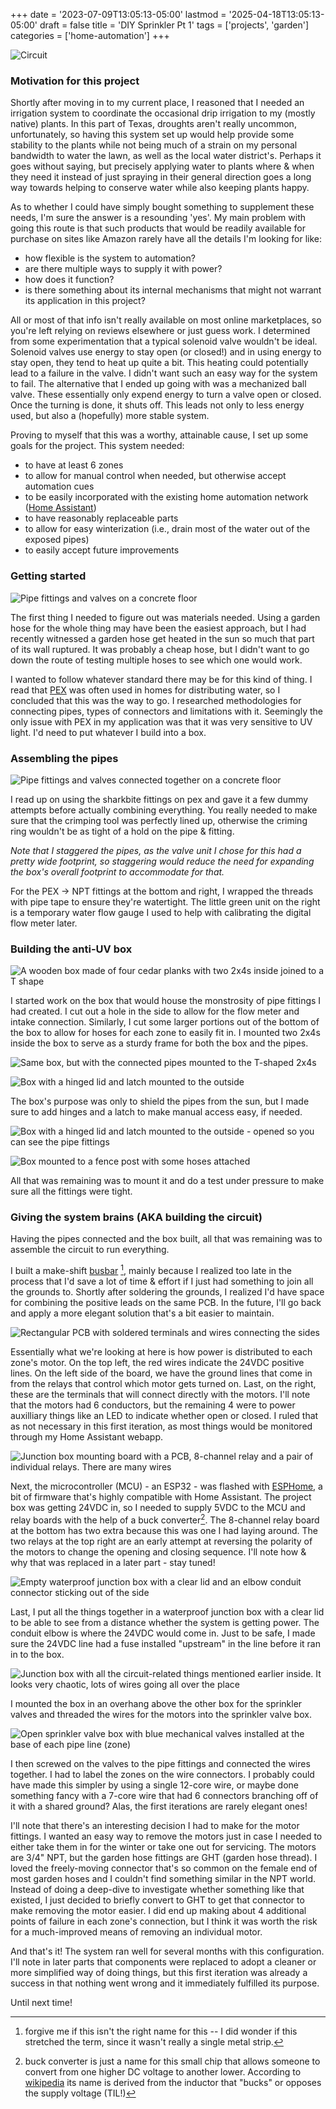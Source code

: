 +++
date = '2023-07-09T13:05:13-05:00'
lastmod = '2025-04-18T13:05:13-05:00'
draft = false
title = 'DIY Sprinkler Pt 1'
tags = ['projects', 'garden']
categories = ['home-automation']
+++

![Circuit](images/circuit-1.png)

### Motivation for this project
Shortly after moving in to my current place, I reasoned that I needed an irrigation system to coordinate the occasional drip irrigation to my (mostly native) plants. In this part of Texas, droughts aren't really uncommon, unfortunately, so having this system set up would help provide some stability to the plants while not being much of a strain on my personal bandwidth to water the lawn, as well as the local water district's. Perhaps it goes without saying, but precisely applying water to plants where & when they need it instead of just spraying in their general direction goes a long way towards helping to conserve water while also keeping plants happy.

As to whether I could have simply bought something to supplement these needs, I'm sure the answer is a resounding 'yes'. My main problem with going this route is that such products that would be readily available for purchase on sites like Amazon rarely have all the details I'm looking for like:
 - how flexible is the system to automation?
 - are there multiple ways to supply it with power?
 - how does it function?
 - is there something about its internal mechanisms that might not warrant its application in this project?

All or most of that info isn't really available on most online marketplaces, so you're left relying on reviews elsewhere or just guess work. I determined from some experimentation that a typical solenoid valve wouldn't be ideal. Solenoid valves use energy to stay open (or closed!) and in using energy to stay open, they tend to heat up quite a bit. This heating could potentially lead to a failure in the valve. I didn't want such an easy way for the system to fail. The alternative that I ended up going with was a mechanized ball valve. These essentially only expend energy to turn a valve open or closed. Once the turning is done, it shuts off. This leads not only to less energy used, but also a (hopefully) more stable system.

Proving to myself that this was a worthy, attainable cause, I set up some goals for the project. This system needed:
 - to have at least 6 zones
 - to allow for manual control when needed, but otherwise accept automation cues
 - to be easily incorporated with the existing home automation network ([Home Assistant](https://www.home-assistant.io/))
 - to have reasonably replaceable parts
 - to allow for easy winterization (i.e., drain most of the water out of the exposed pipes)
 - to easily accept future improvements

### Getting started

![Pipe fittings and valves on a concrete floor](images/pipes-0.png)

The first thing I needed to figure out was materials needed. Using a garden hose for the whole thing may have been the easiest approach, but I had recently witnessed a garden hose get heated in the sun so much that part of its wall ruptured. It was probably a cheap hose, but I didn't want to go down the route of testing multiple hoses to see which one would work. 

I wanted to follow whatever standard there may be for this kind of thing. I read that [PEX](https://en.wikipedia.org/wiki/Cross-linked_polyethylene) was often used in homes for distributing water, so I concluded that this was the way to go. I researched methodologies for connecting pipes, types of connectors and limitations with it. Seemingly the only issue with PEX in my application was that it was very sensitive to UV light. I'd need to put whatever I build into a box. 

### Assembling the pipes

![Pipe fittings and valves connected together on a concrete floor](images/pipes-1.png)

I read up on using the sharkbite fittings on pex and gave it a few dummy attempts before actually combining everything. You really needed to make sure that the crimping tool was perfectly lined up, otherwise the criming ring wouldn't be as tight of a hold on the pipe & fitting. 

_Note that I staggered the pipes, as the valve unit I chose for this had a pretty wide footprint, so staggering would reduce the need for expanding the box's overall footprint to accommodate for that._

For the PEX -> NPT fittings at the bottom and right, I wrapped the threads with pipe tape to ensure they're watertight. The little green unit on the right is a temporary water flow gauge I used to help with calibrating the digital flow meter later. 

### Building the anti-UV box
![A wooden box made of four cedar planks with two 2x4s inside joined to a T shape ](images/box-0.png)

I started work on the box that would house the monstrosity of pipe fittings I had created. I cut out a hole in the side to allow for the flow meter and intake connection. Similarly, I cut some larger portions out of the bottom of the box to allow for hoses for each zone to easily fit in. I mounted two 2x4s inside the box to serve as a sturdy frame for both the box and the pipes.

![Same box, but with the connected pipes mounted to the T-shaped 2x4s](images/box-1.png)

![Box with a hinged lid and latch mounted to the outside](images/box-2.png)

The box's purpose was only to shield the pipes from the sun, but I made sure to add hinges and a latch to make manual access easy, if needed.

![Box with a hinged lid and latch mounted to the outside - opened so you can see the pipe fittings](images/box-3.png)


![Box mounted to a fence post with some hoses attached](images/box-4.png)

All that was remaining was to mount it and do a test under pressure to make sure all the fittings were tight.

### Giving the system brains (AKA building the circuit)
Having the pipes connected and the box built, all that was remaining was to assemble the circuit to run everything.



I built a make-shift [busbar](https://en.wikipedia.org/wiki/Busbar) [^1], mainly because I realized too late in the process that I'd save a lot of time & effort if I just had something to join all the grounds to. Shortly after soldering the grounds, I realized I'd have space for combining the positive leads on the same PCB. In the future, I'll go back and apply a more elegant solution that's a bit easier to maintain. 

![Rectangular PCB with soldered terminals and wires connecting the sides](images/circuit-2.png)

Essentially what we're looking at here is how power is distributed to each zone's motor. On the top left, the red wires indicate the 24VDC positive lines. On the left side of the board, we have the ground lines that come in from the relays that control which motor gets turned on. Last, on the right, these are the terminals that will connect directly with the motors. I'll note that the motors had 6 conductors, but the remaining 4 were to power auxilliary things like an LED to indicate whether open or closed. I ruled that as not necessary in this first iteration, as most things would be monitored through my Home Assistant webapp. 

![Junction box mounting board with a PCB, 8-channel relay and a pair of individual relays. There are many wires](images/circuit-1.png)

Next, the microcontroller (MCU) - an ESP32 - was flashed with [ESPHome](https://esphome.io/), a bit of firmware that's highly compatible with Home Assistant. The project box was getting 24VDC in, so I needed to supply 5VDC to the MCU and relay boards with the help of a buck converter[^2]. The 8-channel relay board at the bottom has two extra because this was one I had laying around. The two relays at the top right are an early attempt at reversing the polarity of the motors to change the opening and closing sequence. I'll note how & why that was replaced in a later part - stay tuned!

![Empty waterproof junction box with a clear lid and an elbow conduit connector sticking out of the side](images/circuit-3.png)

Last, I put all the things together in a waterproof junction box with a clear lid to be able to see from a distance whether the system is getting power. The conduit elbow is where the 24VDC would come in. Just to be safe, I made sure the 24VDC line had a fuse installed "upstream" in the line before it ran in to the box.

![Junction box with all the circuit-related things mentioned earlier inside. It looks very chaotic, lots of wires going all over the place](images/circuit-4.png)

I mounted the box in an overhang above the other box for the sprinkler valves and threaded the wires for the motors into the sprinkler valve box.

![Open sprinkler valve box with blue mechanical valves installed at the base of each pipe line (zone)](images/pipes-2.png)

I then screwed on the valves to the pipe fittings and connected the wires together. I had to label the zones on the wire connectors. I probably could have made this simpler by using a single 12-core wire, or maybe done something fancy with a 7-core wire that had 6 connectors branching off of it with a shared ground? Alas, the first iterations are rarely elegant ones! 

I'll note that there's an interesting decision I had to make for the motor fittings. I wanted an easy way to remove the motors just in case I needed to either take them in for the winter or take one out for servicing. The motors are 3/4" NPT, but the garden hose fittings are GHT (garden hose thread). I loved the freely-moving connector that's so common on the female end of most garden hoses and I couldn't find something similar in the NPT world. Instead of doing a deep-dive to investigate whether something like that existed, I just decided to briefly convert to GHT to get that connector to make removing the motor easier. I did end up making about 4 additional points of failure in each zone's connection, but I think it was worth the risk for a much-improved means of removing an individual motor.


And that's it! The system ran well for several months with this configuration. I'll note in later parts that components were replaced to adopt a cleaner or more simplified way of doing things, but this first iteration was already a success in that nothing went wrong and it immediately fulfilled its purpose. 


Until next time!


[^1]: forgive me if this isn't the right name for this -- I did wonder if this stretched the term, since it wasn't really a single metal strip.
[^2]: buck converter is just a name for this small chip that allows someone to convert from one higher DC voltage to another lower. According to [wikipedia](https://en.wikipedia.org/wiki/Buck_converter) its name is derived from the inductor that "bucks" or opposes the supply voltage (TIL!) 